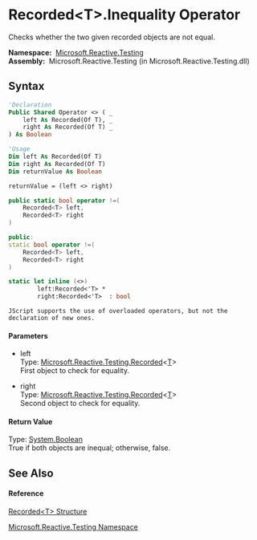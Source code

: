 # Recorded\<T\>.Inequality Operator

Checks whether the two given recorded objects are not equal.

**Namespace:**  [Microsoft.Reactive.Testing](Microsoft.Reactive.Testing\Microsoft.Reactive.Testing.md)  
**Assembly:**  Microsoft.Reactive.Testing (in Microsoft.Reactive.Testing.dll)

## Syntax

```vb
'Declaration
Public Shared Operator <> ( _
    left As Recorded(Of T), _
    right As Recorded(Of T) _
) As Boolean
```

```vb
'Usage
Dim left As Recorded(Of T)
Dim right As Recorded(Of T)
Dim returnValue As Boolean

returnValue = (left <> right)
```

```csharp
public static bool operator !=(
    Recorded<T> left,
    Recorded<T> right
)
```

```c++
public:
static bool operator !=(
    Recorded<T> left, 
    Recorded<T> right
)
```

```fsharp
static let inline (<>)
        left:Recorded<'T> * 
        right:Recorded<'T>  : bool
```

```jscript
JScript supports the use of overloaded operators, but not the declaration of new ones.
```

#### Parameters

- left  
  Type: [Microsoft.Reactive.Testing.Recorded](Recorded\Recorded(T).md)\<[T](Recorded\Recorded(T).md)\>  
  First object to check for equality.

- right  
  Type: [Microsoft.Reactive.Testing.Recorded](Recorded\Recorded(T).md)\<[T](Recorded\Recorded(T).md)\>  
  Second object to check for equality.

#### Return Value

Type: [System.Boolean](https://msdn.microsoft.com/en-us/library/a28wyd50)  
True if both objects are inequal; otherwise, false.

## See Also

#### Reference

[Recorded\<T\> Structure](Recorded\Recorded(T).md)

[Microsoft.Reactive.Testing Namespace](Microsoft.Reactive.Testing\Microsoft.Reactive.Testing.md)







